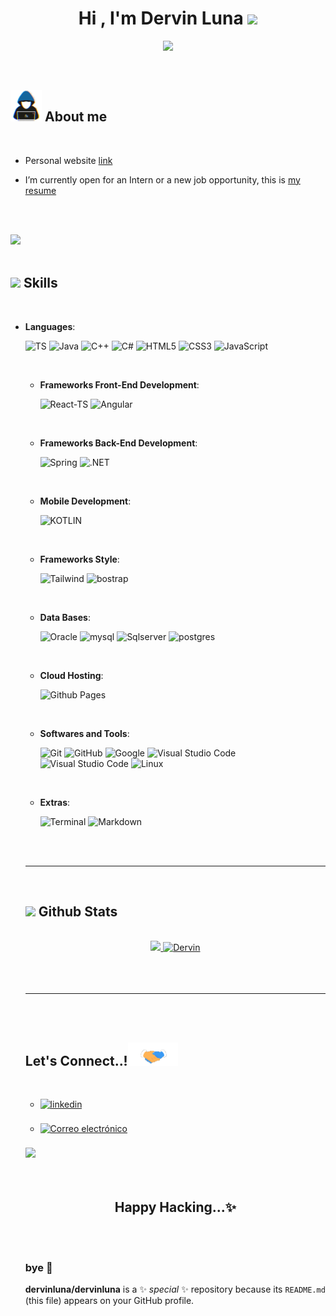 
<h1 align="center"><b>Hi , I'm Dervin Luna </b><img src="https://media.giphy.com/media/hvRJCLFzcasrR4ia7z/giphy.gif" width="35"></h1>
<!--  -->
<p align="center">
  <a href="https://github.com/DenverCoder1/readme-typing-svg"><img src="https://readme-typing-svg.herokuapp.com?font=Time+New+Roman&color=cyan&size=25&center=true&vCenter=true&width=600&height=100&lines=Build+Software&hearts;++;Web+developer,;Computer+Science+Student,;CTF+Newbie,;Active+Learner/Researcher,;Love+to+learn+new+stuffs..<3"></a>
</p>


<br>



	
## <picture><img src = "https://github.com/0xAbdulKhalid/0xAbdulKhalid/raw/main/assets/mdImages/about_me.gif" width = 50px></picture> **About me**



<br>

- Personal website [link](https://www.linkedin.com/in/dervin-ardani-hern%C3%A1ndez-luna-292524158/)

- I’m currently open for an Intern or a new job opportunity, this is [my resume](https://read.cv/Dervin)

<br><br>

<img src="https://user-images.githubusercontent.com/73097560/115834477-dbab4500-a447-11eb-908a-139a6edaec5c.gif"><br><br>

## <img src="https://media2.giphy.com/media/QssGEmpkyEOhBCb7e1/giphy.gif?cid=ecf05e47a0n3gi1bfqntqmob8g9aid1oyj2wr3ds3mg700bl&rid=giphy.gif" width ="25"><b> Skills</b>
<br>

<p align="center">

- **Languages**:
    
    ![TS](https://img.shields.io/badge/TypeScript-%233178C6?style=for-the-badge&logo=typescript&logoColor=%23FFFFFF&link=https%3A%2F%2Fwww.typescriptlang.org%2F)
    ![Java](https://img.shields.io/badge/JAVA-%236DB33F?style=for-the-badge&logo=springboot&logoColor=%23FFFFFF)
    <object link="https://spring.io/projects/spring-boot">![C++](https://img.shields.io/badge/C++%20-%2300599C.svg?style=for-the-badge&logo=c%2B%2B&logoColor=white)<object>
    ![C#](https://img.shields.io/badge/C%23-%23512BD4?style=for-the-badge&logo=csharp&logoColor=%23FFFFFF)
    ![HTML5](https://img.shields.io/badge/HTML5%20-%23E34F26.svg?style=for-the-badge&logo=html5&logoColor=white)
    ![CSS3](https://img.shields.io/badge/CSS%20-%231572B6.svg?style=for-the-badge&logo=css3&logoColor=white)
    ![JavaScript](https://img.shields.io/badge/JavaScript%20-%23F7DF1E.svg?style=for-the-badge&logo=javascript&logoColor=black)

<br>

- **Frameworks Front-End Development**:

  ![React-TS](https://img.shields.io/badge/React-%23000000?style=for-the-badge&logo=react)
  ![Angular](https://img.shields.io/badge/Angular-%23C3002F?style=for-the-badge&logo=angular)

  <br>

- **Frameworks Back-End Development**:

  ![Spring](https://img.shields.io/badge/spring%20boot-%236DB33F%20?style=for-the-badge&logo=springboot&logoColor=%23FFFFFF&link=https%3A%2F%2Fspring.io%2Fprojects%2Fspring-boot)
  ![.NET](https://img.shields.io/badge/.NET-%23512BD4?style=for-the-badge&logo=dotnet&logoColor=%23FFFFFF&link=https%3A%2F%2Fdotnet.microsoft.com%2Fes-es%2Flearn%2Fdotnet%2Fwhat-is-dotnet-framework)

   <br>

- **Mobile Development**:

  ![KOTLIN](https://img.shields.io/badge/Kotlin-%237F52FF?style=for-the-badge&logo=kotlin&logoColor=%23FFFFFF&link=https%3A%2F%2Fkotlinlang.org%2Fdocs%2Fhome.html)
   
   <br>

- **Frameworks Style**:

  ![Tailwind](https://img.shields.io/badge/Tailwind%20CSS-%2306B6D4?style=for-the-badge&logo=tailwindcss&logoColor=%23FFFFFF)
  ![bostrap](https://img.shields.io/badge/Bootstrap-%237952B3?style=for-the-badge&logo=bootstrap&logoColor=%23FFFFFF)

  <br>

- **Data Bases**:

  ![Oracle](https://img.shields.io/badge/Oracle-%23F80000?style=for-the-badge&logo=oracle&logoColor=%23FFFFFF)
  ![mysql](https://img.shields.io/badge/MySQL-%234479A1?style=for-the-badge&logo=mysql&logoColor=%23FFFFFF)
  ![Sqlserver](https://img.shields.io/badge/Microsoft%20SQL%20Server-%23CC2927?style=for-the-badge&logo=microsoftsqlserver&logoColor=%23FFFFFF)
  ![postgres](https://img.shields.io/badge/PostgreSQL-%234169E1?style=for-the-badge&logo=postgresql&logoColor=%23FFFFFF)
  
  

  

    
   <br>

- **Cloud Hosting**:

    ![Github Pages](https://img.shields.io/badge/GitHub%20Pages-%23327FC7.svg?style=for-the-badge&logo=github&logoColor=white)
    
<br>

- **Softwares and Tools**:

    ![Git](https://img.shields.io/badge/git-%23F05033.svg?style=for-the-badge&logo=git&logoColor=white)
    ![GitHub](https://img.shields.io/badge/github-%23121011.svg?style=for-the-badge&logo=github&logoColor=white)
    ![Google](https://img.shields.io/badge/google-%234285F4.svg?style=for-the-badge&logo=google&logoColor=white)
    ![Visual Studio Code](https://img.shields.io/badge/Visual%20Studio%20Code-0078d7.svg?style=for-the-badge&logo=visual-studio-code&logoColor=white)
    ![Visual Studio Code]( https://img.shields.io/badge/React%20Query-%23FF4154?style=for-the-badge&logo=reactquery&logoColor=%23FFFFFF)
    ![Linux](https://img.shields.io/badge/Linux-FCC624?style=for-the-badge&logo=linux&logoColor=black) 

<br>

- **Extras**:

    ![Terminal](https://img.shields.io/badge/Terminal-%23054020?style=for-the-badge&logo=gnu-bash&logoColor=white)
    ![Markdown](https://img.shields.io/badge/markdown-%23000000.svg?style=for-the-badge&logo=markdown&logoColor=white)   


</p>

<br>
<br>

-----

<br>


## <img src="https://media.giphy.com/media/iY8CRBdQXODJSCERIr/giphy.gif" width="35"><b> Github Stats </b>
<br>

<div align="center">

<a href="https://github.com/dervinluna/">
  <img src="https://github-readme-stats.vercel.app/api?username=dervinluna&include_all_commits=true&count_private=true&show_icons=true&line_height=20&title_color=7A7ADB&icon_color=2234AE&text_color=D3D3D3&bg_color=0,000000,130F40" width="450"/>
  <img src="https://github-readme-stats.vercel.app/api/top-langs?username=dervinluna&show_icons=true&locale=en&layout=compact&line_height=20&title_color=7A7ADB&icon_color=2234AE&text_color=D3D3D3&bg_color=0,000000,130F40" width="375"  alt="Dervin"/>

</a>
</div>

<br>
<br>
<br>

-----

<br>
<br>

## <b> Let's Connect..!</b><img src="https://github.com/0xAbdulKhalid/0xAbdulKhalid/raw/main/assets/mdImages/handshake.gif" width ="80">
<br>
<div align='left'>

<ul>

<li>
<a href="https://www.linkedin.com/in/dervin-ardani-hern%C3%A1ndez-luna-292524158/" target="_blank">
<img src="https://img.shields.io/badge/linkedin:  Dervin-%2300acee.svg?color=405DE6&style=for-the-badge&logo=linkedin&logoColor=white" alt=linkedin style="margin-bottom: 5px;"/>
</a>
</li>

<br>



<li>
<a href="mailto:dervinardanihernandezluna2001@gmail.com">
  <img src="https://img.shields.io/badge/gmail:%20dervinardanihernandezluna2001@gmail.com-%23EA4335.svg?style=for-the-badge&logo=gmail&logoColor=white" alt="Correo electrónico" style="margin-bottom: 5px;" />
</a>
</li>
	
</ul>
</div>

<br>
<img src="https://user-images.githubusercontent.com/73097560/115834477-dbab4500-a447-11eb-908a-139a6edaec5c.gif">
<br>
<br>
<br>

<div align='center'>

## <b>Happy Hacking...✨</b>
<br>

</div>
<br>


### bye 👋


**dervinluna/dervinluna** is a ✨ _special_ ✨ repository because its `README.md` (this file) appears on your GitHub profile.




